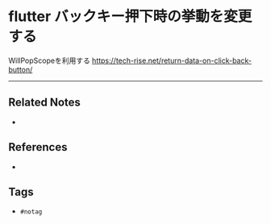 # flutter バックキー押下時の挙動を変更する
WillPopScopeを利用する
https://tech-rise.net/return-data-on-click-back-button/

---
## Related Notes
- 

## References
- 

## Tags
- `#notag`